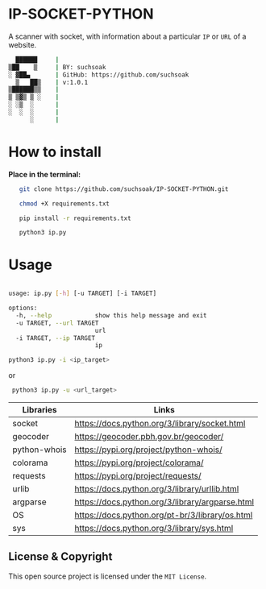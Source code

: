 # IP-SOCKET-PYTHON

A scanner with socket, with information about a particular `IP` or `URL` of a website.

```sh
  ██████     |
▒██    ▒     | BY: suchsoak
░ ▓██▄       | GitHub: https://github.com/suchsoak
  ▒   ██▒    | v:1.0.1
▒██████▒▒    |
▒ ▒▓▒ ▒ ░    |
░ ░▒  ░      |
░  ░  ░      |
      ░      |
```

# How to install

**Place in the terminal:**

```sh
   git clone https://github.com/suchsoak/IP-SOCKET-PYTHON.git

   chmod +X requirements.txt

   pip install -r requirements.txt

   python3 ip.py
```

# Usage

```sh

usage: ip.py [-h] [-u TARGET] [-i TARGET]

options:
  -h, --help            show this help message and exit
  -u TARGET, --url TARGET
                        url
  -i TARGET, --ip TARGET
                        ip

```

```sh
python3 ip.py -i <ip_target>
```
or

```sh
 python3 ip.py -u <url_target>
```

| Libraries |  Links |
| ------ | ------ |
| socket | https://docs.python.org/3/library/socket.html
| geocoder |  https://geocoder.pbh.gov.br/geocoder/
| python-whois | https://pypi.org/project/python-whois/
| colorama | https://pypi.org/project/colorama/
| requests | https://pypi.org/project/requests/
| urlib   | https://docs.python.org/3/library/urllib.html
| argparse | https://docs.python.org/3/library/argparse.html
| OS | https://docs.python.org/pt-br/3/library/os.html
| sys | https://docs.python.org/3/library/sys.html 

 License & Copyright
-----------------------
This open source project is licensed under the `MIT License`.
